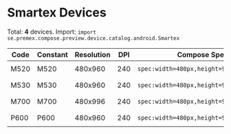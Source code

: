 # Smartex Devices

Total: **4** devices. Import: `import se.premex.compose.preview.device.catalog.android.Smartex`

| Code | Constant | Resolution | DPI | Compose Spec | Preview Usage |
|------|----------|------------|-----|-------------|---------------|
| M520 | M520 | 480x960 | 240 | `spec:width=480px,height=960px,dpi=240` | `@Preview(device = Smartex.M520)` |
| M530 | M530 | 480x960 | 240 | `spec:width=480px,height=960px,dpi=240` | `@Preview(device = Smartex.M530)` |
| M700 | M700 | 480x996 | 240 | `spec:width=480px,height=996px,dpi=240` | `@Preview(device = Smartex.M700)` |
| P600 | P600 | 480x960 | 240 | `spec:width=480px,height=960px,dpi=240` | `@Preview(device = Smartex.P600)` |

<!-- Generated automatically. Do not edit manually. -->
